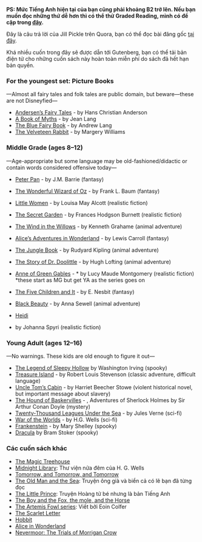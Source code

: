 **PS: Mức Tiếng Anh hiện tại của bạn cũng phải khoảng B2 trở lên. Nếu bạn muốn đọc những thứ dễ hơn thì có thể thử Graded Reading, mình có đề cập trong [đây](input-guide.md).**

Đây là câu trả lời của Jill Pickle trên Quora, bạn có thể đọc bài đăng gốc [tại đây](https://www.quora.com/What-are-the-best-books-in-public-domain-for-young-adults-or-children). 

Khá nhiều cuốn trong đây sẽ được dẫn tới Gutenberg, bạn có thể tải bản điện tử cho những cuốn sách này hoàn toàn miễn phí do sách đã hết hạn bản quyền.

### For the youngest set: Picture Books

—Almost all fairy tales and folk tales are public domain, but beware—these are not Disneyfied—

- [Andersen’s Fairy Tales](http://www.gutenberg.org/ebooks/1597) - by Hans Christian Anderson
- [A Book of Myths](http://www.gutenberg.org/ebooks/22693) - by Jean Lang
- [The Blue Fairy Book](https://www.gutenberg.org/ebooks/503) - by Andrew Lang
- [The Velveteen Rabbit](https://www.gutenberg.org/ebooks/11757) - by Margery Williams

### Middle Grade (ages 8–12) 

—Age-appropriate but some language may be old-fashioned/didactic or contain words considered offensive today—

- [Peter Pan](https://www.gutenberg.org/ebooks/16) - by J.M. Barrie (fantasy) 
- [The Wonderful Wizard of Oz](https://www.gutenberg.org/ebooks/55) - by Frank L. Baum (fantasy) 
- [Little Women](https://www.gutenberg.org/ebooks/514) - by Louisa May Alcott (realistic fiction) 
- [The Secret Garden](https://www.gutenberg.org/ebooks/113) - by Frances Hodgson Burnett (realistic fiction) 
- [The Wind in the Willows](https://www.gutenberg.org/ebooks/289) - by Kenneth Grahame (animal adventure) 
- [Alice’s Adventures in Wonderland](https://www.gutenberg.org/ebooks/19033) - by Lewis Carroll (fantasy) 
- [The Jungle Book](https://www.gutenberg.org/ebooks/236) - by Rudyard Kipling (animal adventure) 
- [The Story of Dr. Doolittle](https://www.gutenberg.org/ebooks/501) - by Hugh Lofting (animal adventure) 
- [Anne of Green Gables](https://www.gutenberg.org/ebooks/45) - * by Lucy Maude Montgomery (realistic fiction)  *these start as MG but get YA as the series goes on
- [The Five Children and It](https://www.gutenberg.org/ebooks/778) - by E. Nesbit (fantasy) 
- [Black Beauty](https://www.gutenberg.org/ebooks/11860) - by Anna Sewell (animal adventure) 
- [Heidi](https://www.gutenberg.org/ebooks/20781) 

- by Johanna Spyri (realistic fiction) 

### Young Adult (ages 12–16) 

—No warnings. These kids are old enough to figure it out—

- [The Legend of Sleepy Hollow](https://www.gutenberg.org/ebooks/41) by Washington Irving (spooky) 
- [Treasure Island](https://www.gutenberg.org/ebooks/120) - by Robert Louis Stevenson (classic adventure, difficult language) 
- [Uncle Tom’s Cabin](https://www.gutenberg.org/ebooks/11171) - by Harriet Beecher Stowe (violent historical novel, but important message about slavery) 
- [The Hound of Baskervilles](https://www.gutenberg.org/ebooks/2852) - , Adventures of Sherlock Holmes by Sir Arthur Conan Doyle (mystery) 
- [Twenty-Thousand Leagues Under the Sea](https://www.gutenberg.org/ebooks/164) - by Jules Verne (sci-fi) 
- [War of the Worlds](https://www.gutenberg.org/ebooks/36) - by H.G. Wells (sci-fi) 
- [Frankenstein](https://www.gutenberg.org/ebooks/84) - by Mary Shelley (spooky) 
- [Dracula](https://www.gutenberg.org/ebooks/345) by Bram Stoker (spooky) 


### Các cuốn sách khác

- [The Magic Treehouse]()
- [Midnight Library](): Thư viện nửa đêm của H. G. Wells
- [Tomorrow, and Tomorrow, and Tomorrow](https://www.goodreads.com/en/book/show/58784475) 
- [The Old Man and the Sea](): Truyện ông già và biển cả có lẽ bạn đã từng đọc
- [The Little Prince](): Truyện Hoàng tử bé nhưng là bản Tiếng Anh
- [The Boy and the Fox, the mole, and the Horse]()
- [The Artemis Fowl series](): Viết bởi Eoin Colfer
- [The Scarlet Letter](https://standardebooks.org/ebooks/nathaniel-hawthorne/the-scarlet-letter) 
- [Hobbit]()
- [Alice in Wonderland](https://www.gutenberg.org/ebooks/11) 
- [Nevermoor: The Trials of Morrigan Crow]()